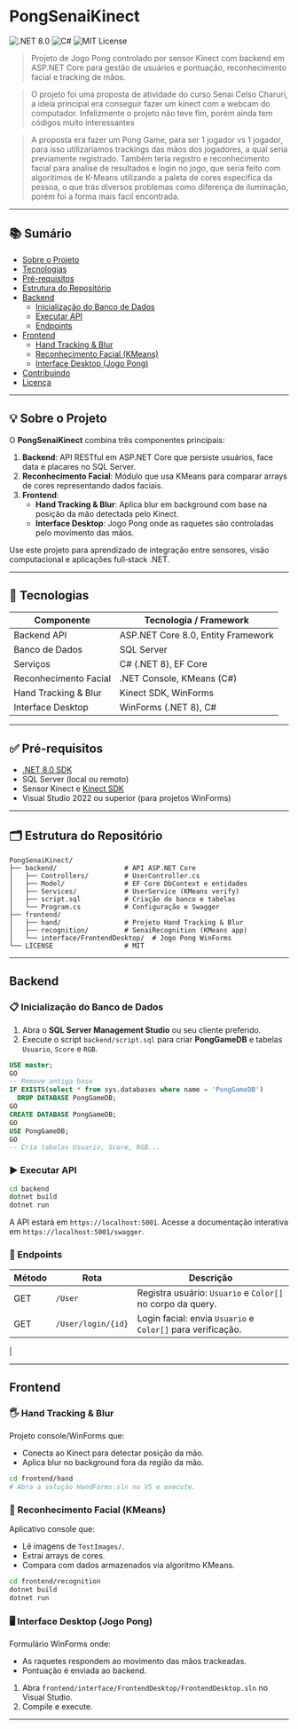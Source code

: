 # PongSenaiKinect

![.NET 8.0](https://img.shields.io/badge/.NET-8.0-blue) ![C#](https://img.shields.io/badge/Language-C%23-blueviolet) ![MIT License](https://img.shields.io/badge/License-MIT-lightgrey)

> Projeto de Jogo Pong controlado por sensor Kinect com backend em ASP.NET Core para gestão de usuários e pontuação, reconhecimento facial e tracking de mãos.

> O projeto foi uma proposta de atividade do curso Senai Celso Charuri, a ideia principal era conseguir fazer 
um kinect com a webcam do computador. Infelizmente o projeto não teve fim, porém ainda tem códigos muito interessantes

>A proposta era fazer um Pong Game, para ser 1 jogador vs 1 jogador, para isso utilizariamos trackings das mãos dos jogadores, a qual seria previamente registrado. Também teria registro e reconhecimento facial para analise de resultados e login no jogo, que seria feito com algoritimos de K-Means utilizando a paleta de cores especifica da pessoa, o que trás diversos problemas como diferença de iluminação, porém foi a forma mais facil encontrada. 

---

## 📚 Sumário

- [Sobre o Projeto](#sobre-o-projeto)
- [Tecnologias](#tecnologias)
- [Pré-requisitos](#pré-requisitos)
- [Estrutura do Repositório](#estrutura-do-repositório)
- [Backend](#backend)
  - [Inicialização do Banco de Dados](#inicialização-do-banco-de-dados)
  - [Executar API](#executar-api)
  - [Endpoints](#endpoints)
- [Frontend](#frontend)
  - [Hand Tracking & Blur](#hand-tracking--blur)
  - [Reconhecimento Facial (KMeans)](#reconhecimento-facial-kmeans)
  - [Interface Desktop (Jogo Pong)](#interface-desktop-jogo-pong)
- [Contribuindo](#contribuindo)
- [Licença](#licença)

---

## 💡 Sobre o Projeto

O **PongSenaiKinect** combina três componentes principais:

1. **Backend**: API RESTful em ASP.NET Core que persiste usuários, face data e placares no SQL Server.
2. **Reconhecimento Facial**: Módulo que usa KMeans para comparar arrays de cores representando dados faciais.
3. **Frontend**:
   - **Hand Tracking & Blur**: Aplica blur em background com base na posição da mão detectada pelo Kinect.
   - **Interface Desktop**: Jogo Pong onde as raquetes são controladas pelo movimento das mãos.

Use este projeto para aprendizado de integração entre sensores, visão computacional e aplicações full‑stack .NET.

---

## 🚀 Tecnologias

| Componente             | Tecnologia / Framework                |
|------------------------|---------------------------------------|
| Backend API            | ASP.NET Core 8.0, Entity Framework   |
| Banco de Dados         | SQL Server                            |
| Serviços               | C# (.NET 8), EF Core                  |
| Reconhecimento Facial  | .NET Console, KMeans (C#)            |
| Hand Tracking & Blur   | Kinect SDK, WinForms                  |
| Interface Desktop      | WinForms (.NET 8), C#                 |

---

## ✅ Pré-requisitos

- [.NET 8.0 SDK](https://dotnet.microsoft.com/download/dotnet/8.0)
- SQL Server (local ou remoto)
- Sensor Kinect e [Kinect SDK](https://www.microsoft.com/en-us/download/details.aspx?id=44561)
- Visual Studio 2022 ou superior (para projetos WinForms)

---

## 🗂️ Estrutura do Repositório

```
PongSenaiKinect/
├── backend/                 # API ASP.NET Core
│   ├── Controllers/         # UserController.cs
│   ├── Model/               # EF Core DbContext e entidades
│   ├── Services/            # UserService (KMeans verify)
│   ├── script.sql           # Criação do banco e tabelas
│   └── Program.cs           # Configuração e Swagger
├── frontend/
│   ├── hand/                # Projeto Hand Tracking & Blur
│   ├── recognition/         # SenaiRecognition (KMeans app)
│   └── interface/FrontendDesktop/  # Jogo Pong WinForms
└── LICENSE                  # MIT
```

---

## Backend

### 📋 Inicialização do Banco de Dados

1. Abra o **SQL Server Management Studio** ou seu cliente preferido.
2. Execute o script `backend/script.sql` para criar **PongGameDB** e tabelas `Usuario`, `Score` e `RGB`.

```sql
USE master;
GO
-- Remove antiga base
IF EXISTS(select * from sys.databases where name = 'PongGameDB')
  DROP DATABASE PongGameDB;
GO
CREATE DATABASE PongGameDB;
GO
USE PongGameDB;
GO
-- Cria tabelas Usuario, Score, RGB...
```

### ▶️ Executar API

```bash
cd backend
dotnet build
dotnet run
```
A API estará em `https://localhost:5001`. Acesse a documentação interativa em `https://localhost:5001/swagger`.

### 📡 Endpoints

| Método | Rota                     | Descrição                           |
|--------|--------------------------|-------------------------------------|
| GET    | `/User`                  | Registra usuário: `Usuario` e `Color[]` no corpo da query. |
| GET    | `/User/login/{id}`       | Login facial: envia `Usuario` e `Color[]` para verificação.
|

---

## Frontend

### 🖐️ Hand Tracking & Blur

Projeto console/WinForms que:
- Conecta ao Kinect para detectar posição da mão.
- Aplica blur no background fora da região da mão.

```bash
cd frontend/hand
# Abra a solução HandForms.sln no VS e execute.
```

### 🧠 Reconhecimento Facial (KMeans)

Aplicativo console que:
- Lê imagens de `TestImages/`.
- Extrai arrays de cores.
- Compara com dados armazenados via algoritmo KMeans.

```bash
cd frontend/recognition
dotnet build
dotnet run
```

### 🖥️ Interface Desktop (Jogo Pong)

Formulário WinForms onde:
- As raquetes respondem ao movimento das mãos trackeadas.
- Pontuação é enviada ao backend.

1. Abra `frontend/interface/FrontendDesktop/FrontendDesktop.sln` no Visual Studio.
2. Compile e execute.

---
